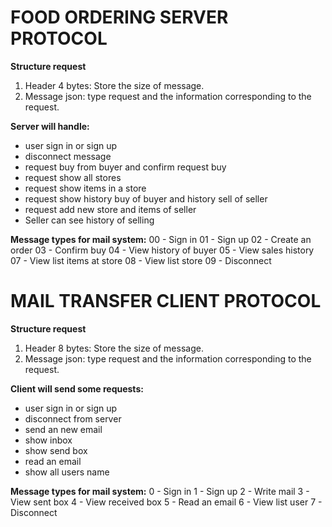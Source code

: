 # FOOD ORDERING SERVER PROTOCOL

**Structure request**

1. Header 4 bytes: Store the size of message.
2. Message json: type request and the information corresponding to the request.

**Server will handle:**

- user sign in or sign up
- disconnect message
- request buy from buyer and confirm request buy
- request show all stores
- request show items in a store
- request show history buy of buyer and history sell of seller
- request add new store and items of seller
- Seller can see history of selling

**Message types for mail system:**
00 - Sign in
01 - Sign up
02 - Create an order
03 - Confirm buy
04 - View history of buyer
05 - View sales history
07 - View list items at store
08 - View list store
09 - Disconnect

# MAIL TRANSFER CLIENT PROTOCOL

**Structure request**

1. Header 8 bytes: Store the size of message.
2. Message json: type request and the information corresponding to the request.

**Client will send some requests:**

- user sign in or sign up
- disconnect from server
- send an new email
- show inbox
- show send box
- read an email
- show all users name

**Message types for mail system:**
0 - Sign in
1 - Sign up
2 - Write mail
3 - View sent box
4 - View received box
5 - Read an email
6 - View list user
7 - Disconnect
